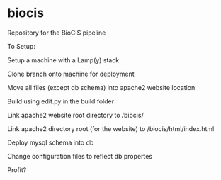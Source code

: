 # biocis
Repository for the BioCIS pipeline

To Setup:

  Setup a machine with a Lamp(y) stack
  
  Clone branch onto machine for deployment
  
  Move all files (except db schema) into apache2 website location
  
  Build using edit.py in the build folder
  
  Link apache2 website root directory to /biocis/
  
  Link apache2 directory root (for the website) to /biocis/html/index.html
  
  Deploy mysql schema into db
  
  Change configuration files to reflect db propertes
  
  Profit?
